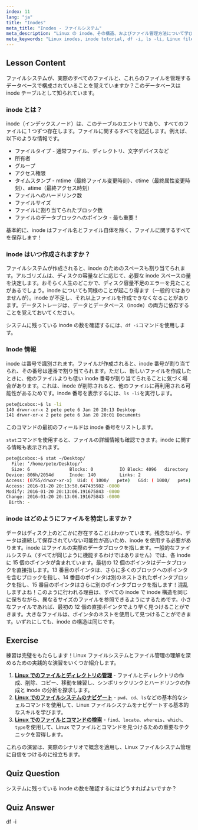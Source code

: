 ```yaml
---
index: 11
lang: "ja"
title: "Inodes"
meta_title: "Inodes - ファイルシステム"
meta_description: "Linux の inode、その構造、およびファイル管理方法について学びます。inode 番号を理解し、`df -i`と`ls -li`を使用して inode の使用状況を確認します。Linux の学習を始めましょう！"
meta_keywords: "Linux inodes, inode tutorial, df -i, ls -li, Linux filesystem, beginner Linux, Linux guide"
---
```


## Lesson Content

ファイルシステムが、実際のすべてのファイルと、これらのファイルを管理するデータベースで構成されていることを覚えていますか？このデータベースは inode テーブルとして知られています。

### inode とは？

inode（インデックスノード）は、このテーブルのエントリであり、すべてのファイルに 1 つずつ存在します。ファイルに関するすべてを記述します。例えば、以下のような情報です。

- ファイルタイプ - 通常ファイル、ディレクトリ、文字デバイスなど
- 所有者
- グループ
- アクセス権限
- タイムスタンプ - mtime（最終ファイル変更時刻）、ctime（最終属性変更時刻）、atime（最終アクセス時刻）
- ファイルへのハードリンク数
- ファイルサイズ
- ファイルに割り当てられたブロック数
- ファイルのデータブロックへのポインタ - 最も重要！

基本的に、inode はファイル名とファイル自体を除く、ファイルに関するすべてを保存します！

### inode はいつ作成されますか？

ファイルシステムが作成されると、inode のためのスペースも割り当てられます。アルゴリズムは、ディスクの容量などに応じて、必要な inode スペースの量を決定します。おそらく人生のどこかで、ディスク容量不足のエラーを見たことがあるでしょう。inode についても同様のことが起こり得ます（一般的ではありませんが）。inode が不足し、それ以上ファイルを作成できなくなることがあります。データストレージは、データとデータベース（inode）の両方に依存することを覚えておいてください。

システムに残っている inode の数を確認するには、`df -i`コマンドを使用します。

### Inode 情報

inode は番号で識別されます。ファイルが作成されると、inode 番号が割り当てられ、その番号は連番で割り当てられます。ただし、新しいファイルを作成したときに、他のファイルよりも低い inode 番号が割り当てられることに気づく場合があります。これは、inode が削除されると、他のファイルに再利用される可能性があるためです。inode 番号を表示するには、`ls -li`を実行します。

```bash
pete@icebox:~$ ls -li
140 drwxr-xr-x 2 pete pete 6 Jan 20 20:13 Desktop
141 drwxr-xr-x 2 pete pete 6 Jan 20 20:01 Documents
```

このコマンドの最初のフィールドは inode 番号をリストします。

`stat`コマンドを使用すると、ファイルの詳細情報も確認できます。inode に関する情報も表示されます。

```bash
pete@icebox:~$ stat ~/Desktop/
  File: ‘/home/pete/Desktop/’
  Size: 6               Blocks: 0          IO Block: 4096   directory
Device: 806h/2054d      Inode: 140         Links: 2
Access: (0755/drwxr-xr-x)  Uid: ( 1000/   pete)   Gid: ( 1000/   pete)
Access: 2016-01-20 20:13:50.647435982 -0800
Modify: 2016-01-20 20:13:06.191675843 -0800
Change: 2016-01-20 20:13:06.191675843 -0800
 Birth: -
```

### inode はどのようにファイルを特定しますか？

データはディスク上のどこかに存在することはわかっています。残念ながら、データは連続して保存されていない可能性が高いため、inode を使用する必要があります。inode はファイルの実際のデータブロックを指します。一般的なファイルシステム（すべてが同じように機能するわけではありません）では、各 inode に 15 個のポインタが含まれています。最初の 12 個のポインタはデータブロックを直接指します。13 番目のポインタは、さらに多くのブロックへのポインタを含むブロックを指し、14 番目のポインタは別のネストされたポインタブロックを指し、15 番目のポインタはさらに別のポインタブロックを指します！混乱しますよね！このように行われる理由は、すべての inode で inode 構造を同じに保ちながら、異なるサイズのファイルを参照できるようにするためです。小さなファイルであれば、最初の 12 個の直接ポインタでより早く見つけることができます。大きなファイルは、ポインタのネストを使用して見つけることができます。いずれにしても、inode の構造は同じです。

## Exercise

練習は完璧をもたらします！Linux ファイルシステムとファイル管理の理解を深めるための実践的な演習をいくつか紹介します。

1. **[Linux でのファイルとディレクトリの管理](https://labex.io/ja/labs/comptia-manage-files-and-directories-in-linux-590835)** - ファイルとディレクトリの作成、削除、コピー、移動を練習し、シンボリックリンクとハードリンクの作成と inode の分析を探求します。
2. **[Linux でのファイルシステムのナビゲート](https://labex.io/ja/labs/comptia-navigate-the-filesystem-in-linux-590971)** - `pwd`、`cd`、`ls`などの基本的なシェルコマンドを使用して、Linux ファイルシステムをナビゲートする基本的なスキルを学びます。
3. **[Linux でのファイルとコマンドの検索](https://labex.io/ja/labs/comptia-find-files-and-commands-in-linux-590834)** - `find`、`locate`、`whereis`、`which`、`type`を使用して、Linux でファイルとコマンドを見つけるための重要なテクニックを習得します。

これらの演習は、実際のシナリオで概念を適用し、Linux ファイルシステム管理に自信をつけるのに役立ちます。

## Quiz Question

システムに残っている inode の数を確認するにはどうすればよいですか？

## Quiz Answer

df -i
